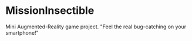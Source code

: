MissionInsectible
=================

Mini Augmented-Reality game project. "Feel the real bug-catching on your smartphone!"
